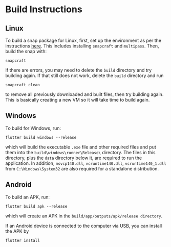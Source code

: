 # Build Instructions

## Linux
To build a snap package for Linux, first, set up the environment as per the instructions [here](https://flutter.dev/docs/deployment/linux#set-up-the-build-environment). This includes installing `snapcraft` and `multipass`. Then, build the snap with:
```
snapcraft
```
If there are errors, you may need to delete the `build` directory and try building again. If that still does not work, delete the `build` directory and run
```
snapcraft clean
```
to remove all previously downloaded and built files, then try building again. This is basically creating a new VM so it will take time to build again.

## Windows
To build for Windows, run:
```
flutter build windows --release
```
which will build the executable `.exe` file and other required files and put them into the `build\windows\runner\Release\` directory. The files in this directory, plus the `data` directory below it, are required to run the application. In addition, `msvcp140.dll`, `vcruntime140.dll`, `vcruntime140_1.dll` from `C:\Windows\System32` are also required for a standalone distribution.

## Android
To build an APK, run:
```
flutter build apk --release
```
which will create an APK in the `build/app/outputs/apk/release directory`.

If an Android device is connected to the computer via USB, you can install the APK by
```
flutter install
```
